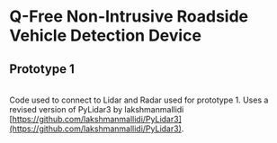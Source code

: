 # Q-Free Non-Intrusive Roadside Vehicle Detection Device
## Prototype 1
<br />Code used to connect to Lidar and Radar used for prototype 1. Uses a revised version of PyLidar3 by lakshmanmallidi [https://github.com/lakshmanmallidi/PyLidar3](https://github.com/lakshmanmallidi/PyLidar3).
